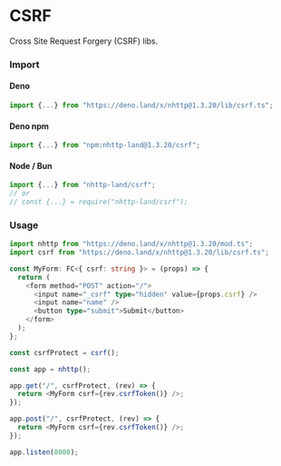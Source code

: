 # CSRF

Cross Site Request Forgery (CSRF) libs.

### Import

#### Deno

```ts
import {...} from "https://deno.land/x/nhttp@1.3.20/lib/csrf.ts";
```

#### Deno npm

```ts
import {...} from "npm:nhttp-land@1.3.20/csrf";
```

#### Node / Bun

```ts
import {...} from "nhttp-land/csrf";
// or
// const {...} = require("nhttp-land/csrf");
```

### Usage

```ts
import nhttp from "https://deno.land/x/nhttp@1.3.20/mod.ts";
import csrf from "https://deno.land/x/nhttp@1.3.20/lib/csrf.ts";

const MyForm: FC<{ csrf: string }> = (props) => {
  return (
    <form method="POST" action="/">
      <input name="_csrf" type="hidden" value={props.csrf} />
      <input name="name" />
      <button type="submit">Submit</button>
    </form>
  );
};

const csrfProtect = csrf();

const app = nhttp();

app.get("/", csrfProtect, (rev) => {
  return <MyForm csrf={rev.csrfToken()} />;
});

app.post("/", csrfProtect, (rev) => {
  return <MyForm csrf={rev.csrfToken()} />;
});

app.listen(8000);
```
